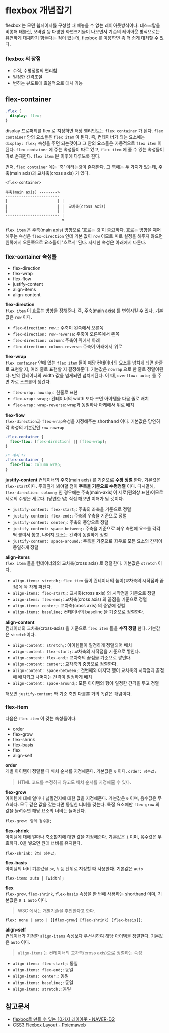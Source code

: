 # flexbox 개념잡기

flexbox 는 모던 웹페이지를 구성할 때 빼놓을 수 없는 레이아웃방식이다. 데스크탑을 비롯해 태블릿, 모바일 등 다양한 화면크기들이 나오면서 기존의 레이아웃 방식으로는 유연하게 대체하기 힘들다는 점이 있는데, flexbox 를 이용하면 좀 더 쉽게 대처할 수 있다.


### flexbox 의 장점

* 수직, 수평정렬의 편리함
* 일정한 간격조절
* 변하는 뷰포트에 효율적으로 대처 가능

## flex-container

```css
.flex {
  display: flex;
}
```

display 프로퍼티를 flex 로 지정하면 해당 엘리먼트는 `flex container` 가 된다. `flex container` 안의 요소들은 `flex item` 이 된다. 즉, 컨테이너가 되는 요소에는 `display: flex;` 속성을 주면 되는것이고 그 안의 요소들은 자동적으로 `flex item` 이 된다. `flex container` 에 주는 속성들이 따로 있고, `flex item` 에 줄 수 있는 속성들이 따로 존재한다. `flex item` 은 이후에 다루도록 한다.

먼저, `flex container` 에는 '축' 이라는것이 존재한다. 그 축에는 두 가지가 있는데, 주축(main axis)과 교차축(cross axis) 가 있다.

```
<flex-container>

주축(main axis) -------->
------------------------
|                      | |
|                      | |  교차축(cross axis)
|                      | |
------------------------ |
                         ∨
```

`flex item` 은 주축(main axis) 방향으로 '흐르는 것'이 중요하다. 흐르는 방향을 제어해주는 속성은 `flex-direction` 인데 기본 값이 `row` 이므로 따로 설정을 해주지 않으면 왼쪽에서 오른쪽으로 요소들이 '흐르게' 된다. 자세한 속성은 아래에서 다룬다.

### flex-container 속성들

* flex-direction
* flex-wrap
* flex-flow
* justify-content
* align-items
* align-content

**flex-direction**  
`flex item` 이 흐르는 방향을 정해준다. 즉, 주축(main axis) 를 변형시킬 수 있다. 기본값은 `row` 이다.

* `flex-direction: row;`: 주축이 왼쪽에서 오른쪽
* `flex-direction: row-reverse`: 주축이 오른쪽에서 왼쪽
* `flex-direction: column`: 주축이 위에서 아래
* `flex-direction: column-reverse`: 주축이 아래에서 위로

**flex-wrap**  
`flex container` 안에 있는 `flex item` 들이 해당 컨테이너의 요소를 넘치게 되면 한줄로 표현할 지, 여러 줄로 표현할 지 결정해준다. 기본값은 `nowrap` 으로 한 줄로 정렬이된다. 만약 컨테이너의 width 값을 넘게되면 넘치게된다. 이 때, `overflow: auto;` 를 주면 가로 스크롤이 생긴다.

* `flex-wrap: nowrap;`: 한줄로 표현
* `flex-wrap: wrap;`: 컨테이너의 width 보다 크면 아이템을 다음 줄로 배치
* `flex-wrap: wrap-reverse`: `wrap`과 동일하나 아래에서 위로 배치

**flex-flow**  
`flex-direction`과 `flex-wrap`속성을 지정해주는 shorthand 이다. 기본값은 당연히 각 속성의 기본값인 `row nowrap`

```css
.flex-container {
  flex-flow: [flex-direction] || [flex-wrap];
}

/* 예시 */
.flex-container {
  flex-flow: column wrap;
}
```

**justify-content**
컨테이너의 주축(main axis) 를 기준으로 **수평 정렬** 한다. 기본값은 `flex-start`이다. 주의깊게 봐야할 점이 **주축을 기준으로 수평정렬** 이다. 다시말해, `flex-direction: column;` 인 경우에는 주축(main-axis)이 세로(편의상 표현)이므로 세로의 수평은 세로다. (당연한 말) 직접 해보면 이해가 될 것이다.

* `justify-content: flex-start;`: 주축의 좌측을 기준으로 정렬
* `justify-content: flex-end;`: 주축의 우측을 기준으로 정렬
* `justify-content: center;`: 주축의 중앙으로 정렬
* `justify-content: space-between;`: 주축을 기준으로 좌우 측면에 요소를 각각 딱 붙여서 놓고, 나머지 요소는 간격이 동일하게 정렬
* `justify-content: space-around;`: 주축을 기준으로 좌우로 모든 요소의 간격이 동일하게 정렬

**align-items**  
`flex item` 들을 컨테이너의의 교차축(cross axis) 로 정렬한다. 기본값은 `stretch` 이다.

* `align-items: stretch;`: `flex item` 들이 컨테이너의 높이(교차축의 시작점과 끝점)에 꽉 차게 퍼진다.
* `align-items: flex-start;`: 교차축(cross axis) 의 시작점을 기준으로 정렬
* `align-items: flex-end;`: 교차축(cross axis) 의 끝점을 기준으로 정렬
* `align-items: center;`: 교차축(cross axis) 의 중앙에 정렬
* `align-items: baseline;` 컨테이너의 baseline 을 기준으로 정렬한다.

**align-content**  
컨테이너의 교차축(cross-axis) 을 기준으로 `flex item` 들을 **수직 정렬** 한다. 기본값은 `stretch`이다.

* `align-content: stretch;`: 아이템들이 일정하게 정렬되어 배치
* `align-content: flex-start;`: 교차축의 시작점을 기준으로 쌓인다.
* `align-content: flex-end;`: 교차축의 끝점을 기준으로 쌓인다.
* `align-content: center;`: 교차축의 중앙으로 정렬한다.
* `align-content: space-between;`: 첫번째와 마지막 행이 교차축의 시작점과 끝점에 배치되고 나머지는 간격이 일정하게 배치
* `align-content: space-around;`: 모든 아이템의 행이 일정한 간격을 두고 정렬

해보면 `justify-content` 와 기준 축만 다를뿐 거의 똑같은 개념이다.

### flex-item

다음은 `flex item` 이 갖는 속성들이다.

* order
* flex-grow
* flex-shrink
* flex-basis
* flex
* align-self


**order**  
개별 아이템이 정렬될 때 배치 순서를 지정해준다. 기본값은 `0` 이다.
`order: 정수값;`

> HTML 코드를 수정하지 않고도 배치 순서를 지정해줄 수 있다.

**flex-grow**  
아이템에 대해 얼마나 넓힐건지에 대한 값을 지정해준다. 기본값은 `0` 이며, 음수값은 무효하다. 모두 같은 값을 갖는다면 동일한 너비를 갖는다. 특정 요소에만 `flex-grow` 의 값을 늘려주면 해당 요소의 너비는 늘어난다.

`flex-grow: 양의 정수값;`

**flex-shrink**  
아이템에 대해 얼마나 축소할지에 대한 값을 지정해준다. 기본값은 `1` 이며, 음수값은 무효하다. 0을 넣으면 원래 너비를 유지한다.

`flex-shrink: 양의 정수값;`

**flex-basis**  
아이템의 너비 기본값을 `px`, `%` 등 단위로 지정할 때 사용한다. 기본값은 `auto`

`flex-item: auto | [width];`

**flex**  
`flex-grow`, `flex-shrink`, `flex-basis` 속성을 한 번에 사용하는 shorthand 이며, 기본값은 `0 1 auto` 이다.

> W3C 에서는 개별기술을 추천한다고 한다.

`flex: none | auto | [[flex-grow] [flex-shrink] [flex-basis]];`

**align-self**  
컨테이너가 지정한 `align-items` 속성보다 우선시하여 해당 아이템을 정렬한다. 기본값은 `auto` 이다.

> `align-items` 는 컨테이너의 교차축(cross axis)으로 정렬하는 속성

* `align-items: flex-start;`: 동일
* `align-items: flex-end;`: 동일
* `align-items: center;`: 동일
* `align-items: baseline;`: 동일
* `align-items: stretch;`: 동일




## 참고문서

* [flexbox로 만들 수 있는 10가지 레이아웃 - NAVER-D2](https://d2.naver.com/helloworld/8540176)
* [CSS3 Flexbox Layout - Poiemaweb](https://poiemaweb.com/css3-flexbox)
